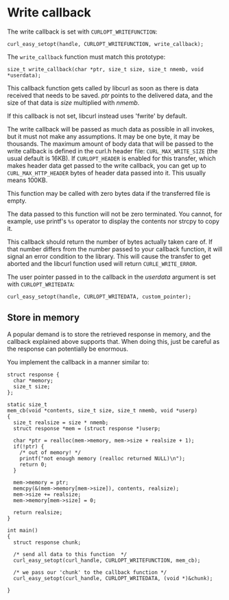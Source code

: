 # Write callback

The write callback is set with `CURLOPT_WRITEFUNCTION`:

    curl_easy_setopt(handle, CURLOPT_WRITEFUNCTION, write_callback);

The `write_callback` function must match this prototype:

    size_t write_callback(char *ptr, size_t size, size_t nmemb, void *userdata);

This callback function gets called by libcurl as soon as there is data
received that needs to be saved. *ptr* points to the delivered data, and the
size of that data is *size* multiplied with *nmemb*.

If this callback is not set, libcurl instead uses 'fwrite' by default.

The write callback will be passed as much data as possible in all invokes, but
it must not make any assumptions. It may be one byte, it may be thousands.
The maximum amount of body data that will be passed to the write callback is
defined in the curl.h header file: `CURL_MAX_WRITE_SIZE` (the usual default is
16KB). If `CURLOPT_HEADER` is enabled for this transfer, which makes header
data get passed to the write callback, you can get up to
`CURL_MAX_HTTP_HEADER` bytes of header data passed into it. This usually means
100KB.

This function may be called with zero bytes data if the transferred file is empty.

The data passed to this function will not be zero terminated. You cannot, for
example, use printf's `%s` operator to display the contents nor strcpy to copy
it.

This callback should return the number of bytes actually taken care of. If
that number differs from the number passed to your callback function, it will
signal an error condition to the library. This will cause the transfer to get
aborted and the libcurl function used will return `CURLE_WRITE_ERROR`.

The user pointer passed in to the callback in the *userdata* argument is set
with `CURLOPT_WRITEDATA`:

    curl_easy_setopt(handle, CURLOPT_WRITEDATA, custom_pointer);

## Store in memory

A popular demand is to store the retrieved response in memory, and the
callback explained above supports that. When doing this, just be careful as
the response can potentially be enormous.

You implement the callback in a manner similar to:

    struct response {
      char *memory;
      size_t size;
    };

    static size_t
    mem_cb(void *contents, size_t size, size_t nmemb, void *userp)
    {
      size_t realsize = size * nmemb;
      struct response *mem = (struct response *)userp;

      char *ptr = realloc(mem->memory, mem->size + realsize + 1);
      if(!ptr) {
        /* out of memory! */
        printf("not enough memory (realloc returned NULL)\n");
        return 0;
      }

      mem->memory = ptr;
      memcpy(&(mem->memory[mem->size]), contents, realsize);
      mem->size += realsize;
      mem->memory[mem->size] = 0;

      return realsize;
    }

    int main()
    {
      struct response chunk;

      /* send all data to this function  */
      curl_easy_setopt(curl_handle, CURLOPT_WRITEFUNCTION, mem_cb);

      /* we pass our 'chunk' to the callback function */
      curl_easy_setopt(curl_handle, CURLOPT_WRITEDATA, (void *)&chunk);

    }
